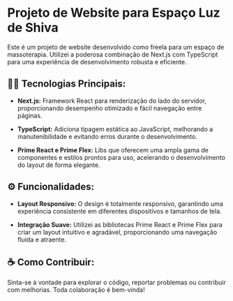 # Projeto de Website para Espaço Luz de Shiva
Este é um projeto de website desenvolvido como freela para um espaço de massoterapia. Utilizei a poderosa combinação de Next.js com TypeScript para uma experiência de desenvolvimento robusta e eficiente.

## 👨‍💻 Tecnologias Principais:
* **Next.js:** Framework React para renderização do lado do servidor, proporcionando desempenho otimizado e fácil navegação entre páginas.

* **TypeScript:** Adiciona tipagem estática ao JavaScript, melhorando a manutenibilidade e evitando erros durante o desenvolvimento.

* **Prime React e Prime Flex:** Libs que oferecem uma ampla gama de componentes e estilos prontos para uso, acelerando o desenvolvimento do layout de forma elegante.

## ⚙️ Funcionalidades:
* **Layout Responsivo:** O design é totalmente responsivo, garantindo uma experiência consistente em diferentes dispositivos e tamanhos de tela.

* **Integração Suave:** Utilizei as bibliotecas Prime React e Prime Flex para criar um layout intuitivo e agradável, proporcionando uma navegação fluida e atraente.

## ☕ Como Contribuir:
Sinta-se à vontade para explorar o código, reportar problemas ou contribuir com melhorias. Toda colaboração é bem-vinda!
